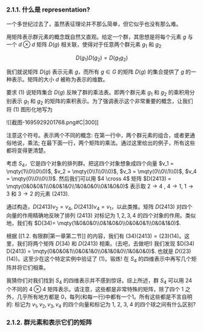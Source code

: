 
### 2.1.1. 什么是 representation?

一个多世纪过去了，虽然表征理论并不那么简单，但它似乎也没有那么难。

用矩阵表示群元素的概念既自然又直观。给定一个群，其思想是将每个元素 $g$ 与一个 $d \otimes d$ 矩阵 $D(g)$ 相关联，使得对于任意两个群元素 $g_1$ 和 $g_2$ 

$$
D(g_1) D(g_2) = D(g_1g_2) \tag{1}
$$


我们就说矩阵 $D(g)$ 表示元素 $g$，而所有 $g \in G$ 的矩阵 $D(g)$ 的集合提供了 $g$ 的一种表示。矩阵的大小 $d$ 被称为表示的维数。

要求 (1) 说矩阵集合 $D(g)$ 反映了群的乘法表。即两个群元素 $g_1$ 和 $g_2$ 的乘积用分别表示 $g_1$ 和 $g_2$ 的矩阵的乘积表示。为了强调表示这个非常重要的概念，让我们将 (1) 图形化地写为

![[截图-1695929201768.png#C|300]]

注意这个符号。表示两个不同的概念: 在第一行中，两个群元素的组合，或者更通俗地说，乘法; 在最下面一行，两个矩阵的乘法。通过这里给出的例子，所有这些都将变得更清楚。

考虑 $S_4$，它是四个对象的排列群。把这四个对象想象成四个向量 $v_1 = \mqty(1\\0\\0\\0)$, $v_2 = \mqty(0\\1\\0\\0)$, $v_3 = \mqty(0\\0\\1\\0)$, $v_4 = \mqty(0\\0\\0\\1)$. 然后我们可以用 $4 \cross 4$ 矩阵 $D(2413) = \mqty(0&0&0&1\\0&0&1&0\\1&0&0&0\\0&1&0&0)$ 表示取 $2\to 4$ , $4→1$, $1→3$ 和 $3→2$ 的元素 $(2413)$. 

通过构造，$D(2413)v_2 = v_4$, $D(2413)v_4 = v_1$，以此类推。矩阵 $D(2413)$ 对四个向量的作用精确地反映了排列 $(2413)$ 对标记为 $1,2,3,4$ 的四个对象的作用。类似地，我们有 $D(34)= \mqty(1&0&0&0\\0&1&0&0\\0&0&0&1\\0&0&1&0)$.


根据 [[1.2. 有限群|第一章第二节]] 的内容，我们有 $(34)(2413)=(23)(14)$。这里，我们将两个矩阵 $D(34)$ 和 $D(2413)$ 相乘。(去吧，去做吧!) 我们发现 $D(34) D(2413) = \mqty(0&0&0&1\\0&0&1&0\\0&1&0&0\\1&0&0&0)$. 也就是 $D((23)(14))$。这至少在这个特定实例中验证了 (1)。锻炼! 在 $S_4$ 的四维表示中再写几个矩阵并将它们相乘。

我猜你们对我们找到 $S_4$ 的四维表示并不感到惊讶。综上所述，群 $S_4$ 可以用 24 个不同的 $4 \otimes 4$ 矩阵表示。请注意，这些都是非常特殊的矩阵，除了四个 1 之外，几乎所有地方都是 0，每列(和每一行)中都有一个1。所有这些都是不言自明的: 标记为 $v_1, v_2, v_3, v_4$ 的四个向量和标记为 1, 2, 3, 4 的四个球之间有什么区别?

### 2.1.2. 群元素和表示它们的矩阵

